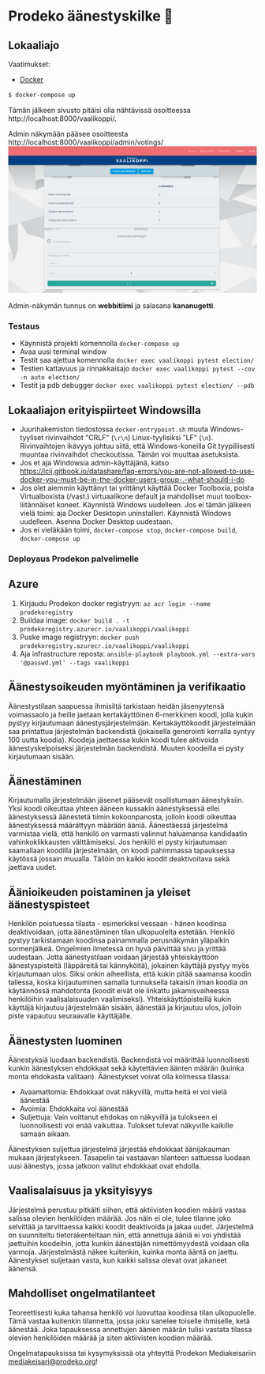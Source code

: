 # Prodeko äänestyskilke :bookmark:

## Lokaaliajo

Vaatimukset:

- [Docker](https://www.docker.com/)

```bash
$ docker-compose up
```

Tämän jälkeen sivusto pitäisi olla nähtävissä osoitteessa http://localhost:8000/vaalikoppi/.

Admin näkymään pääsee osoitteesta http://localhost:8000/vaalikoppi/admin/votings/
![Admin näkymä](admin.png)

Admin-näkymän tunnus on **webbitiimi** ja salasana **kananugetti**.

### Testaus

- Käynnistä projekti komennolla `docker-compose up`
- Avaa uusi terminal window
- Testit saa ajettua komennolla `docker exec vaalikoppi pytest election/`
- Testien kattavuus ja rinnakkaisajo `docker exec vaalikoppi pytest --cov -n auto election/`
- Testit ja pdb debugger `docker exec vaalikoppi pytest election/ --pdb`

## Lokaaliajon erityispiirteet Windowsilla

- Juurihakemiston tiedostossa `docker-entrypoint.sh` muuta Windows-tyyliset rivinvaihdot "CRLF" (`\r\n`) Linux-tyylisiksi "LF" (`\n`).
  Rivinvaihtojen ikävyys johtuu siitä, että Windows-koneilla Git tyypillisesti muuntaa rivinvaihdot checkoutissa. Tämän voi muuttaa asetuksista.
- Jos et aja Windowsia admin-käyttäjänä, katso https://icij.gitbook.io/datashare/faq-errors/you-are-not-allowed-to-use-docker-you-must-be-in-the-docker-users-group-.-what-should-i-do
- Jos olet aiemmin käyttänyt tai yrittänyt käyttää Docker Toolboxia, poista Virtualboxista (/vast.) virtuaalikone default ja mahdolliset muut toolbox-liitännäiset koneet.
  Käynnistä Windows uudelleen.
  Jos ei tämän jälkeen vielä toimi: aja Docker Desktopin uninstalleri. Käynnistä Windows uudelleen. Asenna Docker Desktop uudestaan.
- Jos ei vieläkään toimi, `docker-compose stop`, `docker-compose build`, `docker-compose up`

### Deployaus Prodekon palvelimelle

## Azure

1. Kirjaudu Prodekon docker registryyn: `az acr login --name prodekoregistry`
2. Buildaa image: `docker build . -t prodekoregistry.azurecr.io/vaalikoppi/vaalikoppi`
3. Puske image registryyn: `docker push prodekoregistry.azurecr.io/vaalikoppi/vaalikoppi`
4. Aja infrastructure reposta: `ansible-playbook playbook.yml --extra-vars '@passwd.yml' --tags vaalikoppi`

## Äänestysoikeuden myöntäminen ja verifikaatio

Äänestystilaan saapuessa ihmisiltä tarkistaan heidän jäsenyytensä voimassaolo ja heille jaetaan kertakäyttöinen 6-merkkinen koodi, jolla kukin pystyy kirjautumaan äänestysjärjestelmään. Kertakäyttökoodit järjestelmään saa printattua järjestelmän backendistä (jokaisella generointi kerralla syntyy 100 uutta koodia). Koodeja jaettaessa kukin koodi tulee aktivoida äänestyskelpoiseksi järjestelmän backendistä. Muuten koodeilla ei pysty kirjautumaan sisään.

## Äänestäminen

Kirjautumalla järjestelmään jäsenet pääsevät osallistumaan äänestyksiin. Yksi koodi oikeuttaa yhteen ääneen kussakin äänestyksessä ellei äänestyksessä äänestetä tiimin kokoonpanosta, jolloin koodi oikeuttaa äänestyksessä määrättyyn määrään ääniä. Äänestäessä järjestelmä varmistaa vielä, että henkilö on varmasti valinnut haluamansa kandidaatin vahinkoklikkausten välttämiseksi. Jos henkilö ei pysty kirjautumaan saamallaan koodilla järjestelmään, on koodi pahimmassa tapauksessa käytössä jossain muualla. Tällöin on kaikki koodit deaktivoitava sekä jaettava uudet.

## Äänioikeuden poistaminen ja yleiset äänestyspisteet

Henkilön poistuessa tilasta - esimerkiksi vessaan - hänen koodinsa deaktivoidaan, jotta äänestäminen tilan ulkopuolelta estetään. Henkilö pystyy tarkistamaan koodinsa painammalla perusnäkymän yläpalkin sormenjälkeä. Ongelmien ilmetessä on hyvä päivittää sivu ja yrittää uudestaan. Jotta äänestystilaan voidaan järjestää yhteiskäyttöön äänestyspisteitä (läppäreitä tai kännyköitä), jokainen käyttäjä pystyy myös kirjautumaan ulos. Siksi onkin aiheellista, että kukin pitää saamansa koodin tallessa, koska kirjautuminen samalla tunnuksella takaisin ilman koodia on käytännössä mahdotonta (koodit eivät ole linkattu jakamisvaiheessa henkilöihin vaalisalaisuuden vaalimiseksi). Yhteiskäyttöpisteillä kukin käyttäjä kirjautuu järjestelmään sisään, äänestää ja kirjautuu ulos, jolloin piste vapautuu seuraavalle käyttäjälle.

## Äänestysten luominen

Äänestyksiä luodaan backendistä. Backendistä voi määrittää luonnollisesti kunkin äänestyksen ehdokkaat sekä käytettävien äänten määrän (kuinka monta ehdokasta valitaan). Äänestykset voivat olla kolmessa tilassa:

- Avaamattomia: Ehdokkaat ovat näkyvillä, mutta heitä ei voi vielä äänestää
- Avoimia: Ehdokkaita voi äänestää
- Suljettuja: Vain voittanut ehdokas on näkyvillä ja tulokseen ei luonnollisesti voi enää vaikuttaa. Tulokset tulevat näkyville kaikille samaan aikaan.

Äänestyksen suljettua järjestelmä järjestää ehdokkaat äänijakauman mukaan järjestykseen. Tasapelin tai vastaavan tilanteen sattuessa luodaan uusi äänestys, jossa jatkoon valitut ehdokkaat ovat ehdolla.

## Vaalisalaisuus ja yksityisyys

Järjestelmä perustuu pitkälti siihen, että aktiivisten koodien määrä vastaa salissa olevien henkilöiden määrää. Jos näin ei ole, tulee tilanne joko selvittää ja tarvittaessa kaikki koodit deaktivoida ja jakaa uudet. Järjestelmä on suunniteltu tietorakenteltaan niin, että annettuja ääniä ei voi yhdistää jaettuihin koodeihin, jotta kunkin äänestäjän nimettömyydestä voidaan olla varmoja. Järjestelmästä näkee kuitenkin, kuinka monta ääntä on jaettu. Äänestykset suljetaan vasta, kun kaikki salissa olevat ovat jakaneet äänensä.

## Mahdolliset ongelmatilanteet

Teoreettisesti kuka tahansa henkilö voi luovuttaa koodinsa tilan ulkopuolelle. Tämä vastaa kuitenkin tilannetta, jossa joku sanelee toiselle ihmiselle, ketä äänestää. Joka tapauksessa annettujen äänien määrän tulisi vastata tilassa olevien henkilöiden määrää ja siten aktiivisten koodien määrää.

Ongelmatapauksissa tai kysymyksissä ota yhteyttä Prodekon Mediakeisariin mediakeisari@prodeko.org!
